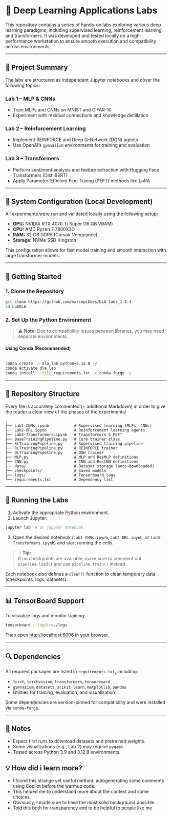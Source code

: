 # 🧠 Deep Learning Applications Labs

This repository contains a series of hands-on labs exploring various deep learning paradigms, including supervised learning, reinforcement learning, and transformers. It was developed and tested locally on a high-performance workstation to ensure smooth execution and compatibility across environments.

---

## 📌 Project Summary

The labs are structured as independent Jupyter notebooks and cover the following topics:

### Lab 1 – **MLP & CNNs**
- Train MLPs and CNNs on MNIST and CIFAR-10
- Experiment with residual connections and knowledge distillation

### Lab 2 – **Reinforcement Learning**
- Implement REINFORCE and Deep Q-Network (DQN) agents
- Use OpenAI’s `gymnasium` environments for training and evaluation

### Lab 3 – **Transformers**
- Perform sentiment analysis and feature extraction with Hugging Face Transformers (DistilBERT)
- Apply Parameter-Efficient Fine-Tuning (PEFT) methods like LoRA



---

## 🧪 System Configuration (Local Development)

All experiments were run and validated locally using the following setup:

- **GPU:** NVIDIA RTX 4070 Ti Super (16 GB VRAM)  
- **CPU:** AMD Ryzen 7 7800X3D  
- **RAM:** 32 GB DDR5 (Corsair Vengeance)  
- **Storage:** NVMe SSD Kingston

This configuration allows for fast model training and smooth interaction with large transformer models.

---

## 🚀 Getting Started

### 1. Clone the Repository

```bash
git clone https://github.com/marcopibbes/DLA_labs_1-2-3
cd LabDLA
```

### 2. Set Up the Python Environment

> ⚠️ **Note:** Due to compatibility issues between libraries, you may need separate environments.

#### Using Conda (Recommended)

```bash

conda create -n dla_lab python=3.12.8 -y
conda activate dla_lab
conda install --file requirements.txt -c conda-forge -y


```

---

## 📁 Repository Structure
Every file is accurately commented (+ additional Markdown) in order to give the reader a clear view of the phases of the experiments!

```text
.
├── Lab1-CNNs.ipynb           # Supervised learning (MLPs, CNNs)
├── Lab2-DRL.ipynb            # Reinforcement learning agents
├── Lab3-Transformers.ipynb   # Transformers & PEFT
├── BaseTrainingPipeline.py   # Core trainer class
├── SLTrainingPipeline.py     # Supervised training pipeline
├── RLTrainingPipeline.py     # REINFORCE trainer
├── QLTrainingPipeline.py     # DQN trainer
├── MLP.py                    # MLP and ResMLP definitions
├── CNN.py                    # CNN and ResCNN definitions
├── data/                     # Dataset storage (auto-downloaded)
├── checkpoints/              # Saved models
├── logs/                     # TensorBoard logs
└── requirements.txt          # Dependency list
```

---

## 📓 Running the Labs

1. Activate the appropriate Python environment.
2. Launch Jupyter:

```bash
jupyter lab  # or jupyter notebook
```

3. Open the desired notebook (`Lab1-CNNs.ipynb`, `Lab2-DRL.ipynb`, or `Lab3-Transformers.ipynb`) and start running the cells.

> 💡 **Tip:**  
> If no checkpoints are available, make sure to comment out `pipeline.load()` and use `pipeline.train()` instead.

Each notebook also defines a `clear()` function to clean temporary data (checkpoints, logs, datasets).

---

## 📊 TensorBoard Support

To visualize logs and monitor training:

```bash
tensorboard --logdir=./logs
```

Then open [http://localhost:6006](http://localhost:6006) in your browser.

---

## 🔍 Dependencies

All required packages are listed in `requirements.txt`, including:

- `torch`, `torchvision`, `transformers`, `tensorboard`
- `gymnasium`, `datasets`, `scikit-learn`, `matplotlib`, `pandas`
- Utilities for training, evaluation, and visualization

Some dependencies are version-pinned for compatibility and were installed via `conda-forge`.

---

## 🧩 Notes

- Expect first runs to download datasets and pretrained weights.
- Some visualizations (e.g., Lab 2) may require `pygame`.
- Tested across Python 3.9 and 3.12.8 environments.

## 💡 How did i learn more?

- I found this strange yet useful method: autogenerating some comments using Copilot before the warmup code.
- This helped me to understand more about the context and some choices.
- Obviously, I made sure to have the most solid background possible.
- Told this both for transparency and to be helpful to people like me 